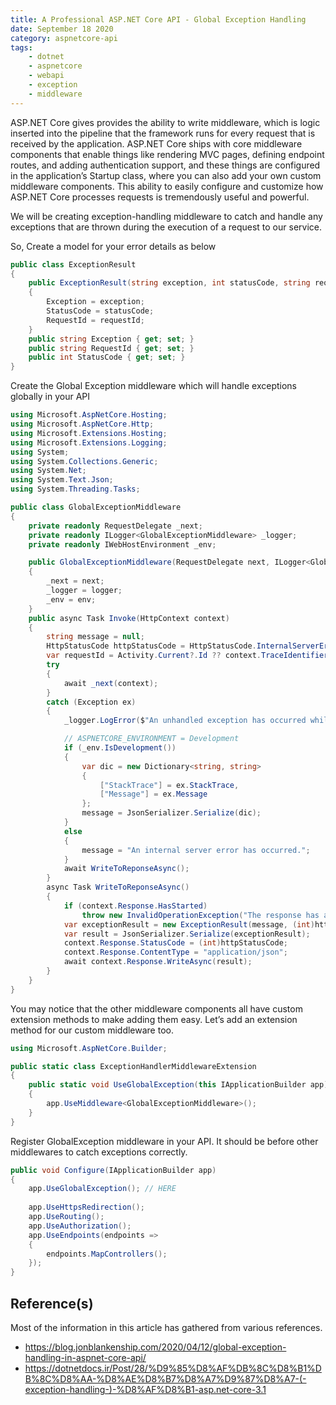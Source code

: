 ```yaml
---
title: A Professional ASP.NET Core API - Global Exception Handling
date: September 18 2020
category: aspnetcore-api
tags:
    - dotnet
    - aspnetcore
    - webapi
    - exception
    - middleware
---
```



ASP.NET Core gives provides the ability to write middleware, which is logic inserted into the pipeline that the framework runs for every request that is received by the application. ASP.NET Core ships with core middleware components that enable things like rendering MVC pages, defining endpoint routes, and adding authentication support, and these things are configured in the application’s Startup class, where you can also add your own custom middleware components. This ability to easily configure and customize how ASP.NET Core processes requests is tremendously useful and powerful.

We will be creating exception-handling middleware to catch and handle any exceptions that are thrown during the execution of a request to our service. 

<!-- more -->

So, Create a model for your error details as below

```cs
public class ExceptionResult
{
    public ExceptionResult(string exception, int statusCode, string requestId)
    {
        Exception = exception;
        StatusCode = statusCode;
        RequestId = requestId;
    }
    public string Exception { get; set; }
    public string RequestId { get; set; }
    public int StatusCode { get; set; }
}
```

Create the Global Exception middleware which will handle exceptions globally in your API

```cs
using Microsoft.AspNetCore.Hosting;
using Microsoft.AspNetCore.Http;
using Microsoft.Extensions.Hosting;
using Microsoft.Extensions.Logging;
using System;
using System.Collections.Generic;
using System.Net;
using System.Text.Json;
using System.Threading.Tasks;

public class GlobalExceptionMiddleware
{
    private readonly RequestDelegate _next;
    private readonly ILogger<GlobalExceptionMiddleware> _logger;
    private readonly IWebHostEnvironment _env;

    public GlobalExceptionMiddleware(RequestDelegate next, ILogger<GlobalExceptionMiddleware> logger, IWebHostEnvironment env)
    {
        _next = next;
        _logger = logger;
        _env = env;
    }
    public async Task Invoke(HttpContext context)
    {
        string message = null;
        HttpStatusCode httpStatusCode = HttpStatusCode.InternalServerError;
        var requestId = Activity.Current?.Id ?? context.TraceIdentifier;
        try
        {
            await _next(context);
        }
        catch (Exception ex)
        {
            _logger.LogError($"An unhandled exception has occurred while executing the request. {ex}");

            // ASPNETCORE_ENVIRONMENT = Development
            if (_env.IsDevelopment())
            {
                var dic = new Dictionary<string, string>
                {
                    ["StackTrace"] = ex.StackTrace,
                    ["Message"] = ex.Message
                };
                message = JsonSerializer.Serialize(dic);
            }
            else
            {
                message = "An internal server error has occurred.";
            }
            await WriteToReponseAsync();
        }
        async Task WriteToReponseAsync()
        {
            if (context.Response.HasStarted)
                throw new InvalidOperationException("The response has already started");
            var exceptionResult = new ExceptionResult(message, (int)httpStatusCode, requestId);
            var result = JsonSerializer.Serialize(exceptionResult);
            context.Response.StatusCode = (int)httpStatusCode;
            context.Response.ContentType = "application/json";
            await context.Response.WriteAsync(result);
        }
    }
}
```

You may notice that the other middleware components all have custom extension methods to make adding them easy. Let’s add an extension method for our custom middleware too.

```cs
using Microsoft.AspNetCore.Builder;

public static class ExceptionHandlerMiddlewareExtension
{
    public static void UseGlobalException(this IApplicationBuilder app)
    {
        app.UseMiddleware<GlobalExceptionMiddleware>();
    }
}
```

Register GlobalException middleware in your API. It should be before other middlewares to catch exceptions correctly.


```cs
public void Configure(IApplicationBuilder app)
{
    app.UseGlobalException(); // HERE
    
    app.UseHttpsRedirection();
    app.UseRouting();
    app.UseAuthorization();
    app.UseEndpoints(endpoints =>
    {
        endpoints.MapControllers();
    });
}
```

## Reference(s)

Most of the information in this article has gathered from various references.

* https://blog.jonblankenship.com/2020/04/12/global-exception-handling-in-aspnet-core-api/
* https://dotnetdocs.ir/Post/28/%D9%85%D8%AF%DB%8C%D8%B1%DB%8C%D8%AA-%D8%AE%D8%B7%D8%A7%D9%87%D8%A7-(-exception-handling-)-%D8%AF%D8%B1-asp.net-core-3.1